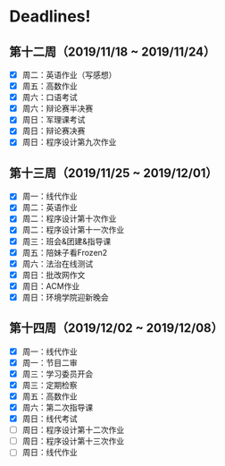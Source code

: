 # Deadlines!

## 第十二周（2019/11/18 ~ 2019/11/24）
- [x] 周二：英语作业（写感想）
- [x] 周五：高数作业
- [x] 周六：口语考试
- [x] 周六：辩论赛半决赛
- [x] 周日：军理课考试
- [x] 周日：辩论赛决赛
- [x] 周日：程序设计第九次作业
## 第十三周（2019/11/25 ~ 2019/12/01）
- [x] 周一：线代作业
- [x] 周二：英语作业
- [x] 周二：程序设计第十次作业
- [x] 周二：程序设计第十一次作业
- [x] 周三：班会&团建&指导课
- [x] 周五：陪妹子看Frozen2
- [x] 周六：法治在线测试
- [x] 周日：批改网作文
- [x] 周日：ACM作业
- [x] 周日：环境学院迎新晚会
## 第十四周（2019/12/02 ~ 2019/12/08）
- [x] 周一：线代作业
- [x] 周一：节目二审
- [x] 周三：学习委员开会
- [x] 周三：定期检察
- [x] 周五：高数作业
- [x] 周六：第二次指导课
- [x] 周日：线代考试
- [ ] 周日：程序设计第十二次作业
- [ ] 周日：程序设计第十三次作业
- [ ] 周日：线代作业